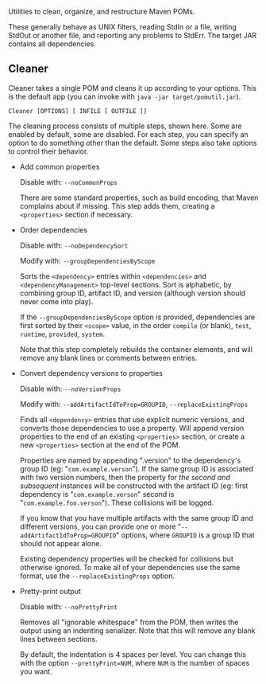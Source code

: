 Utilities to clean, organize, and restructure Maven POMs.

These generally behave as UNIX filters, reading StdIn or a file, writing StdOut or another file, and reporting any problems to StdErr. The target JAR contains all dependencies.


Cleaner
-------

Cleaner takes a single POM and cleans it up according to your options. This is the default app (you can invoke with `java -jar target/pomutil.jar`).

`Cleaner [OPTIONS] [ INFILE [ OUTFILE ]]`

The cleaning process consists of multiple steps, shown here. Some are enabled by default, some are disabled. For each step,
you can specify an option to do something other than the default. Some steps also take options to control their behavior.

* Add common properties

    Disable with: `--noCommonProps`

    There are some standard properties, such as build encoding, that Maven complains about if missing. This
    step adds them, creating a `<properties>` section if necessary.


* Order dependencies

    Disable with: `--noDependencySort`

    Modify with: `--groupDependenciesByScope`

    Sorts the `<dependency>` entries within `<dependencies>` and `<dependencyManagement>` top-level sections. Sort
    is alphabetic, by combining group ID, artifact ID, and version (although version should never come into play).

    If the `--groupDependenciesByScope` option is provided, dependencies are first sorted by their `<scope>` value,
    in the order `compile` (or blank), `test`, `runtime`, `provided`, `system`.

    Note that this step completely rebuilds the container elements, and will remove any blank lines or comments
    between entries.


* Convert dependency versions to properties

    Disable with: `--noVersionProps`

    Modify with: `--addArtifactIdToProp=GROUPID`, `--replaceExistingProps`

    Finds all `<dependency>` entries that use explicit numeric versions, and converts those dependencies to use a property.
    Will append version properties to the end of an existing `<properties>` section, or create a new `<properties>` section
    at the end of the POM.

    Properties are named by appending ".version" to the dependency's group ID (eg: "`com.example.verson`"). If the same
    group ID is associated with two version numbers, then the property for *the second and subsequent* instances will be
    constructed with the artifact ID (eg: first dependency is "`com.example.verson`" second is "`com.example.foo.verson`").
    These collisions will be logged.

    If you know that you have multiple artifacts with the same group ID and different versions, you can provide one or
    more "`--addArtifactIdToProp=GROUPID`" options, where `GROUPID` is a group ID that should not appear alone.

    Existing dependency properties will be checked for collisions but otherwise ignored. To make all of your dependencies
    use the same format, use the `--replaceExistingProps` option.


* Pretty-print output

    Disable with: `--noPrettyPrint`

    Removes all "ignorable whitespace" from the POM, then writes the output using an indenting serializer. Note that this
    will remove any blank lines between sections.

    By default, the indentation is 4 spaces per level. You can change this with the option `--prettyPrint=NUM`, where
    `NUM` is the number of spaces you want.
